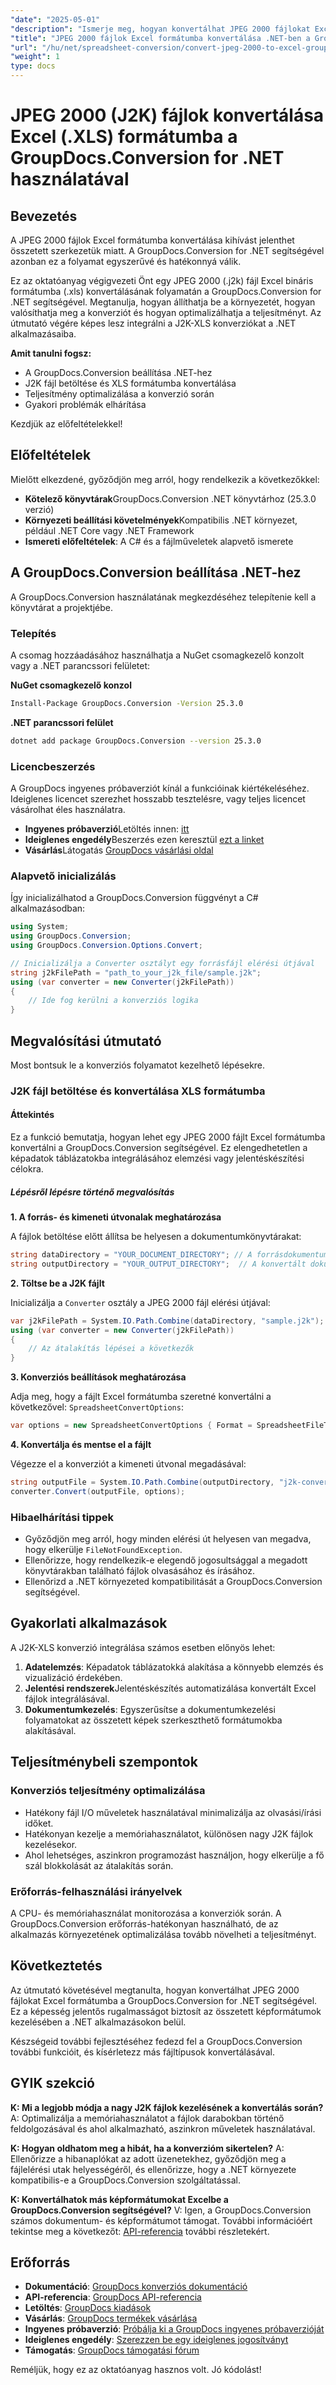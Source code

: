 ```yaml
---
"date": "2025-05-01"
"description": "Ismerje meg, hogyan konvertálhat JPEG 2000 fájlokat Excel formátumba a GroupDocs.Conversion for .NET segítségével. Ez a lépésenkénti útmutató a beállítást, a konvertálási folyamatot és a teljesítményoptimalizálást ismerteti."
"title": "JPEG 2000 fájlok Excel formátumba konvertálása .NET-ben a GroupDocs.Conversion használatával"
"url": "/hu/net/spreadsheet-conversion/convert-jpeg-2000-to-excel-groupdocs-dotnet/"
"weight": 1
type: docs
---
```

# JPEG 2000 (J2K) fájlok konvertálása Excel (.XLS) formátumba a GroupDocs.Conversion for .NET használatával

## Bevezetés

A JPEG 2000 fájlok Excel formátumba konvertálása kihívást jelenthet összetett szerkezetük miatt. A GroupDocs.Conversion for .NET segítségével azonban ez a folyamat egyszerűvé és hatékonnyá válik.

Ez az oktatóanyag végigvezeti Önt egy JPEG 2000 (.j2k) fájl Excel bináris formátumba (.xls) konvertálásának folyamatán a GroupDocs.Conversion for .NET segítségével. Megtanulja, hogyan állíthatja be a környezetét, hogyan valósíthatja meg a konverziót és hogyan optimalizálhatja a teljesítményt. Az útmutató végére képes lesz integrálni a J2K-XLS konverziókat a .NET alkalmazásaiba.

**Amit tanulni fogsz:**
- A GroupDocs.Conversion beállítása .NET-hez
- J2K fájl betöltése és XLS formátumba konvertálása
- Teljesítmény optimalizálása a konverzió során
- Gyakori problémák elhárítása

Kezdjük az előfeltételekkel!

## Előfeltételek

Mielőtt elkezdené, győződjön meg arról, hogy rendelkezik a következőkkel:

- **Kötelező könyvtárak**GroupDocs.Conversion .NET könyvtárhoz (25.3.0 verzió)
- **Környezeti beállítási követelmények**Kompatibilis .NET környezet, például .NET Core vagy .NET Framework
- **Ismereti előfeltételek**: A C# és a fájlműveletek alapvető ismerete

## A GroupDocs.Conversion beállítása .NET-hez

A GroupDocs.Conversion használatának megkezdéséhez telepítenie kell a könyvtárat a projektjébe.

### Telepítés

A csomag hozzáadásához használhatja a NuGet csomagkezelő konzolt vagy a .NET parancssori felületet:

**NuGet csomagkezelő konzol**
```bash
Install-Package GroupDocs.Conversion -Version 25.3.0
```

**.NET parancssori felület**
```bash
dotnet add package GroupDocs.Conversion --version 25.3.0
```

### Licencbeszerzés

A GroupDocs ingyenes próbaverziót kínál a funkcióinak kiértékeléséhez. Ideiglenes licencet szerezhet hosszabb tesztelésre, vagy teljes licencet vásárolhat éles használatra.

- **Ingyenes próbaverzió**Letöltés innen: [itt](https://releases.groupdocs.com/conversion/net/)
- **Ideiglenes engedély**Beszerzés ezen keresztül [ezt a linket](https://purchase.groupdocs.com/temporary-license/)
- **Vásárlás**Látogatás [GroupDocs vásárlási oldal](https://purchase.groupdocs.com/buy)

### Alapvető inicializálás

Így inicializálhatod a GroupDocs.Conversion függvényt a C# alkalmazásodban:

```csharp
using System;
using GroupDocs.Conversion;
using GroupDocs.Conversion.Options.Convert;

// Inicializálja a Converter osztályt egy forrásfájl elérési útjával
string j2kFilePath = "path_to_your_j2k_file/sample.j2k";
using (var converter = new Converter(j2kFilePath))
{
    // Ide fog kerülni a konverziós logika
}
```

## Megvalósítási útmutató

Most bontsuk le a konverziós folyamatot kezelhető lépésekre.

### J2K fájl betöltése és konvertálása XLS formátumba

#### Áttekintés

Ez a funkció bemutatja, hogyan lehet egy JPEG 2000 fájlt Excel formátumba konvertálni a GroupDocs.Conversion segítségével. Ez elengedhetetlen a képadatok táblázatokba integrálásához elemzési vagy jelentéskészítési célokra.

##### Lépésről lépésre történő megvalósítás

**1. A forrás- és kimeneti útvonalak meghatározása**

A fájlok betöltése előtt állítsa be helyesen a dokumentumkönyvtárakat:

```csharp
string dataDirectory = "YOUR_DOCUMENT_DIRECTORY"; // A forrásdokumentumokhoz vezető út
string outputDirectory = "YOUR_OUTPUT_DIRECTORY";  // A konvertált dokumentumok mentési útvonala
```

**2. Töltse be a J2K fájlt**

Inicializálja a `Converter` osztály a JPEG 2000 fájl elérési útjával:

```csharp
var j2kFilePath = System.IO.Path.Combine(dataDirectory, "sample.j2k");
using (var converter = new Converter(j2kFilePath))
{
    // Az átalakítás lépései a következők
}
```

**3. Konverziós beállítások meghatározása**

Adja meg, hogy a fájlt Excel formátumba szeretné konvertálni a következővel: `SpreadsheetConvertOptions`:

```csharp
var options = new SpreadsheetConvertOptions { Format = SpreadsheetFileType.Xls };
```

**4. Konvertálja és mentse el a fájlt**

Végezze el a konverziót a kimeneti útvonal megadásával:

```csharp
string outputFile = System.IO.Path.Combine(outputDirectory, "j2k-converted-to.xls");
converter.Convert(outputFile, options);
```

### Hibaelhárítási tippek

- Győződjön meg arról, hogy minden elérési út helyesen van megadva, hogy elkerülje `FileNotFoundException`.
- Ellenőrizze, hogy rendelkezik-e elegendő jogosultsággal a megadott könyvtárakban található fájlok olvasásához és írásához.
- Ellenőrizd a .NET környezeted kompatibilitását a GroupDocs.Conversion segítségével.

## Gyakorlati alkalmazások

A J2K-XLS konverzió integrálása számos esetben előnyös lehet:

1. **Adatelemzés**: Képadatok táblázatokká alakítása a könnyebb elemzés és vizualizáció érdekében.
2. **Jelentési rendszerek**Jelentéskészítés automatizálása konvertált Excel fájlok integrálásával.
3. **Dokumentumkezelés**: Egyszerűsítse a dokumentumkezelési folyamatokat az összetett képek szerkeszthető formátumokba alakításával.

## Teljesítménybeli szempontok

### Konverziós teljesítmény optimalizálása

- Hatékony fájl I/O műveletek használatával minimalizálja az olvasási/írási időket.
- Hatékonyan kezelje a memóriahasználatot, különösen nagy J2K fájlok kezelésekor.
- Ahol lehetséges, aszinkron programozást használjon, hogy elkerülje a fő szál blokkolását az átalakítás során.

### Erőforrás-felhasználási irányelvek

A CPU- és memóriahasználat monitorozása a konverziók során. A GroupDocs.Conversion erőforrás-hatékonyan használható, de az alkalmazás környezetének optimalizálása tovább növelheti a teljesítményt.

## Következtetés

Az útmutató követésével megtanulta, hogyan konvertálhat JPEG 2000 fájlokat Excel formátumba a GroupDocs.Conversion for .NET segítségével. Ez a képesség jelentős rugalmasságot biztosít az összetett képformátumok kezelésében a .NET alkalmazásokon belül.

Készségeid további fejlesztéséhez fedezd fel a GroupDocs.Conversion további funkcióit, és kísérletezz más fájltípusok konvertálásával.

## GYIK szekció

**K: Mi a legjobb módja a nagy J2K fájlok kezelésének a konvertálás során?**
A: Optimalizálja a memóriahasználatot a fájlok darabokban történő feldolgozásával és ahol alkalmazható, aszinkron műveletek használatával.

**K: Hogyan oldhatom meg a hibát, ha a konverzióm sikertelen?**
A: Ellenőrizze a hibanaplókat az adott üzenetekhez, győződjön meg a fájlelérési utak helyességéről, és ellenőrizze, hogy a .NET környezete kompatibilis-e a GroupDocs.Conversion szolgáltatással.

**K: Konvertálhatok más képformátumokat Excelbe a GroupDocs.Conversion segítségével?**
V: Igen, a GroupDocs.Conversion számos dokumentum- és képformátumot támogat. További információért tekintse meg a következőt: [API-referencia](https://reference.groupdocs.com/conversion/net/) további részletekért.

## Erőforrás

- **Dokumentáció**: [GroupDocs konverziós dokumentáció](https://docs.groupdocs.com/conversion/net/)
- **API-referencia**: [GroupDocs API-referencia](https://reference.groupdocs.com/conversion/net/)
- **Letöltés**: [GroupDocs kiadások](https://releases.groupdocs.com/conversion/net/)
- **Vásárlás**: [GroupDocs termékek vásárlása](https://purchase.groupdocs.com/buy)
- **Ingyenes próbaverzió**: [Próbálja ki a GroupDocs ingyenes próbaverzióját](https://releases.groupdocs.com/conversion/net/)
- **Ideiglenes engedély**: [Szerezzen be egy ideiglenes jogosítványt](https://purchase.groupdocs.com/temporary-license/)
- **Támogatás**: [GroupDocs támogatási fórum](https://forum.groupdocs.com/c/conversion/10)

Reméljük, hogy ez az oktatóanyag hasznos volt. Jó kódolást!